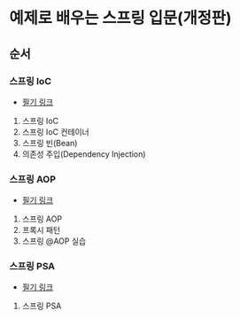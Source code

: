 예제로 배우는 스프링 입문(개정판)
=========================

## 순서
### 스프링 IoC
* [필기 링크]()
1. 스프링 IoC
2. 스프링 IoC 컨테이너
3. 스프링 빈(Bean)
4. 의존성 주입(Dependency Injection)

### 스프링 AOP
* [필기 링크]()
1. 스프링 AOP
2. 프록시 패턴
3. 스프링 @AOP 실습

### 스프링 PSA
* [필기 링크]()
1. 스프링 PSA

